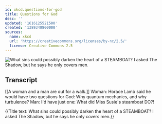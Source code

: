 ```yaml
---
id: xkcd.questions-for-god
title: Questions for God
desc: ''
updated: '1616125521500'
created: '1389340800000'
sources:
  name: xkcd
  url: 'https://creativecommons.org/licenses/by-nc/2.5/'
  license: Creative Commons 2.5
---
```

![What sins could possibly darken the heart of a STEAMBOAT? I asked The Shadow, but he says he only covers men.](https://imgs.xkcd.com/comics/questions_for_god.png)

## Transcript
[[A woman and a man are out for a walk.]]
Woman: Horace Lamb said he would have two questions for God: Why quantum mechanics, and why turbulence? 
Man: I'd have just one: What did Miss Susie's steamboat DO?!

{{Title text: What sins could possibly darken the heart of a STEAMBOAT? I asked The Shadow, but he says he only covers men.}}
